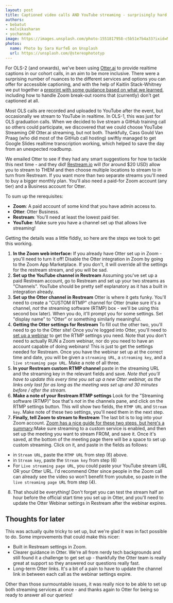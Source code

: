```yaml
---
layout: post
title: Captioned video calls AND YouTube streaming - surprisingly hard, but achievable
authors:
- bebatut
- malvikasharan
- yochannah
image: https://images.unsplash.com/photo-1551817958-c5b51e7b4a33?ixid=MXwxMjA3fDB8MHxwaG90by1wYWdlfHx8fGVufDB8fHw%3D&ixlib=rb-1.2.1&auto=format&fit=crop&w=1650&q=80
photos:
  name: Photo by Sara Kurfeß on Unsplash
  url: https://unsplash.com/@stereophototyp
---
```


For OLS-2 (and onwards), we've been using [Otter.ai](https://otter.ai/) to provide realtime captions in our cohort calls, in an aim to be more inclusive. There were a surprising number of nuances to the different services and options you can offer for accessible captioning, and with the help of Kaitlin Stack-Whitney we put together a [preprint with some guidance based on what we learned](http://10.31219/osf.io/k3bfn), including how to handle Zoom break-out rooms that (currently) don't get captioned at all.

Most OLS calls are recorded and uploaded to YouTube after the event, but occasionally we stream to YouTube in realtime. In OLS-1, this was just for OLS graduation calls. When we decided to live stream a GitHub training call so others could participate, we discovered that we could choose YouTube Streaming _OR_ Otter.ai streaming, but not both. Thankfully, Cass Gould Van Praag (who did most of the GitHub call hosting) swiftly managed to get Google Slides realtime transcription working, which helped to save the day from an unexpected roadbump.

We emailed Otter to see if they had any smart suggestions for how to tackle this next time - and they did! [Restream.io](https://restream.io/) will (for around $20 USD) allow you to stream to THEM and then choose multiple locations to stream to in turn from Restream. If you want more than two separate streams you'll need to buy a bigger monthly plan. You'll also need a paid-for Zoom account (any tier) and a Business account for Otter.

To sum up the rerequisites:
- **Zoom**: A paid account of some kind that you have admin access to.
- **Otter**: Otter Business.
- **Restream**: You'll need at least the lowest paid tier.
- **YouTube**: Make sure you have a channel set up that allows live streaming!

Getting the details was a little fiddly, so here are the steps we took to get this working.

1. **In the Zoom web interface:** If you already have Otter set up in Zoom - you'll need to turn it off! Disable the Otter integration in Zoom by going to the Zoom App Marketplace. If you don't, it will override all the settings for the restream stream, and you will be sad.
2. **Set up the YouTube channel in Restream** Assuming you've set up a paid Restream account, go to Restream and set up your two streams as "Channels". YouTube should be pretty self explanatory as it has a built in integration already.
3. **Set up the Otter channel in Restream** Otter is where it gets funky. You'll need to create a "CUSTOM RTMP" channel for Otter (make sure it's a channel, _not_ the streaming software (RTMP) box - we'll be using this second box later). When you do, it'll prompt you for some settings. Set "display name" to "Otter" or something similarly meaningful.
4. **Getting the Otter settings for Restream** To fill out the other two, you'll need to go to the Otter site! Once you're logged into Otter, you'll need to [set up a webinar](https://blog.otter.ai/zoom-webinars/) to get the RTMP settings you need. Note that you don't need to actually RUN a Zoom webinar, nor do you need to have an account capable of doing webinars! This is just to get the settings needed for Restream. Once you have the webinar set up at the correct time and date, you will be given a `streaming URL`, a `streaming key`, and a `live streaming page URL`. Make a note of all three.
5. **In your Restream custom RTMP channel** paste in the streaming URL and the streaming key in the relevant fields and save. _Note that you'll have to update this every time you set up a new Otter webinar, as the links only last for as long as the meeting was set up and 30 minutes before / after the stream._
6. **Make a note of your Restream RTMP settings** Look for the "Streaming software (RTMP)" box that's _not_ in the channels pane, and click on the RTMP settings button. This will show two fields, the `RTMP URL` and `Stream key`. Make note of these two settings, you'll need them in the next step.
7. **Finally, tell Zoom to stream to Restream** The last bit is to log into your Zoom account. [Zoom has a nice guide for these two steps, but here's a summary](https://support.zoom.us/hc/en-us/articles/115001777826-Live-Streaming-Meetings-or-Webinars-Using-a-Custom-Service):Make sure streaming to a custom service is enabled, and then set up the meeting you want to stream FROM, and save it. Once it's saved, at the bottom of the meeting page there will be a space to set up custom streaming.  Click on it, and paste in the fields as follows:
  - in `Stream URL`, paste the `RTMP URL` from step (6) above.
  - in `Stream key`, paste the `Stream key` from step (6)
  - For `Live streaming page URL`, you could paste your YouTube stream URL OR your Otter URL. I'd recommend Otter since people in the Zoom call can already see the video so won't benefit from youtube, so paste in the `live streaming page URL` from step (4).
8. That should be everything! Don't forget you can test the stream half an hour before the official start time you set up in Otter, and you'll need to update the Otter Webinar settings in Restream after the webinar expires.

## Thoughts for later

This was actually quite tricky to set up, but we're glad it was in fact possible to do. Some improvements that could make this nicer:

- Built in Restream settings in Zoom.
- Clearer guidance in Otter. We're all from nerdy tech backgrounds and still found it a challenge to get set up - thankfully the Otter team is really great at support so they answered our questions really fast.
- Long-term Otter links. It's a bit of a pain to have to update the channel link in between each call as the webinar settings expire.

Other than those surmountable issues, it was really nice to be able to set up both streaming services at once - and thanks again to Otter for being so ready to answer all our queries!
